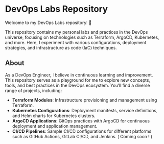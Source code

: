# DevOps Labs Repository

Welcome to my DevOps Labs repository! 🚀

This repository contains my personal labs and practices in the DevOps universe, focusing on technologies such as Terraform, ArgoCD, Kubernetes, and more. Here, I experiment with various configurations, deployment strategies, and infrastructure as code (IaC) techniques.

## About

As a DevOps Engineer, I believe in continuous learning and improvement. This repository serves as a playground for me to explore new concepts, tools, and best practices in the DevOps ecosystem. You'll find a diverse range of projects, including:

- **Terraform Modules**: Infrastructure provisioning and management using Terraform.
- **Kubernetes Configurations**: Deployment manifests, service definitions, and Helm charts for Kubernetes clusters.
- **ArgoCD Applications**: GitOps practices with ArgoCD for continuous deployment and application management.
- **CI/CD Pipelines**: Sample CI/CD configurations for different platforms such as GitHub Actions, GitLab CI/CD, and Jenkins. ( Coming soon ! )
